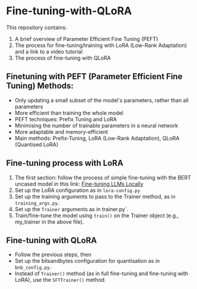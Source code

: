 # Fine-tuning-with-QLoRA

This repository contains:
1. A brief overview of Parameter Efficient Fine Tuning (PEFT)
2. The process for fine-tuning/training with LoRA (Low-Rank Adaptation) and a link to a video tutorial
3. The process of fine-tuning with QLoRA

## Finetuning with PEFT (Parameter Efficient Fine Tuning) Methods:

- Only updating a small subset of the model's parameters, rather than all parameters
- More efficient than training the whole model
- PEFT techniques: Prefix Tuning and LoRA
- Minimising the number of trainable parameters in a neural network
- More adaptable and memory-efficient
- Main methods: Prefix-Tuning, LoRA (Low-Rank Adaptation), QLoRA (Quantised LoRA)

## Fine-tuning process with LoRA

1. The first section: follow the process of simple fine-tuning with the BERT uncased model in this link: [Fine-tuning LLMs Locally](https://github.com/Maryam-Nasseri/Fine-tuning-LLMs-Locally)
2. Set up the LoRA configuration as in `lora-config.py`
3. Set up the training arguments to pass to the Trainer method, as in `training_args.py`.
4. Set up the `Trainer` arguments as in trainer.py`.
5. Train/fine-tune the model using `train()` on the Trainer object (e.g., my_trainer in the above file).

## Fine-tuning with QLoRA

- Follow the previous steps, then
- Set up the bitsandbytes configuration for quantisation as in `bnb_config.py`.
- Instead of `Trainer()` method (as in full fine-tuning and fine-tuning with LoRA), use the `SFTTrainer()` method.
